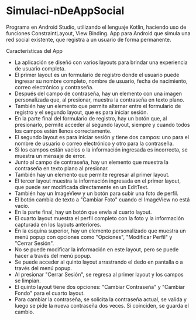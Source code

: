 # Simulaci-nDeAppSocial
Programa en Android Studio, utilizando el lenguaje Kotlin, haciendo uso de funciones ConstraintLayout, View Binding.  App para Android que simula una red social existente, que registra a un usuario de forma permanente.


Características del App

- La aplicación se diseñó con varios layouts para brindar una experiencia de usuario completa.
- El primer layout es un formulario de registro donde el usuario puede ingresar su nombre completo, nombre de usuario, fecha de nacimiento, correo electrónico y contraseña.
- Después del campo de contraseña, hay un elemento con una imagen personalizada que, al presionar, muestra la contraseña en texto plano.
- También hay un elemento que permite alternar entre el formulario de registro y el segundo layout, que es para iniciar sesión.
- En la parte final del formulario de registro, hay un botón que, al presionarlo, permite acceder al segundo layout, siempre y cuando todos los campos estén llenos correctamente.
- El segundo layout es para iniciar sesión y tiene dos campos: uno para el nombre de usuario o correo electrónico y otro para la contraseña.
- Si los campos están vacíos o la información ingresada es incorrecta, se muestra un mensaje de error.
- Junto al campo de contraseña, hay un elemento que muestra la contraseña en texto plano al presionar.
- También hay un elemento que permite regresar al primer layout.
- El tercer layout muestra la información ingresada en el primer layout, que puede ser modificada directamente en un EditText.
- También hay un ImageView y un botón para subir una foto de perfil.
- El botón cambia de texto a "Cambiar Foto" cuando el ImageView no está vacío.
- En la parte final, hay un botón que envía al cuarto layout.
- El cuarto layout muestra el perfil completo con la foto y la información capturada en los layouts anteriores.
- En la esquina superior, hay un elemento personalizado que muestra un menú popup con opciones como "Opciones", "Modificar Perfil" y "Cerrar Sesión".
- No se puede modificar la información en este layout, pero se puede hacer a través del menú popup.
- Se puede acceder al quinto layout arrastrando el dedo en pantalla o a través del menú popup.
- Al presionar "Cerrar Sesión", se regresa al primer layout y los campos se limpian.
- El quinto layout tiene dos opciones: "Cambiar Contraseña" y "Cambiar Fondo" para el cuarto layout.
- Para cambiar la contraseña, se solicita la contraseña actual, se valida y luego se pide la nueva contraseña dos veces. Si coinciden, se guarda el cambio.
